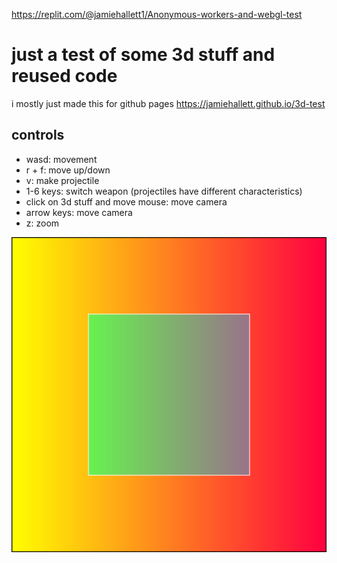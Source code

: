 https://replit.com/@jamiehallett1/Anonymous-workers-and-webgl-test
# just a test of some 3d stuff and reused code
i mostly just made this for github pages https://jamiehallett.github.io/3d-test
## controls
- wasd: movement
- r + f: move up/down
- v: make projectile
- 1-6 keys: switch weapon (projectiles have different characteristics)
- click on 3d stuff and move mouse: move camera
- arrow keys: move camera
- z: zoom

![the image i used for the cubes' textures](/square.svg)
